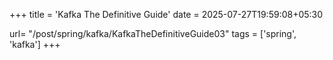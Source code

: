 +++
title = 'Kafka The Definitive Guide'
date = 2025-07-27T19:59:08+05:30

url= "/post/spring/kafka/KafkaTheDefinitiveGuide03"
tags = ['spring', 'kafka']
+++
